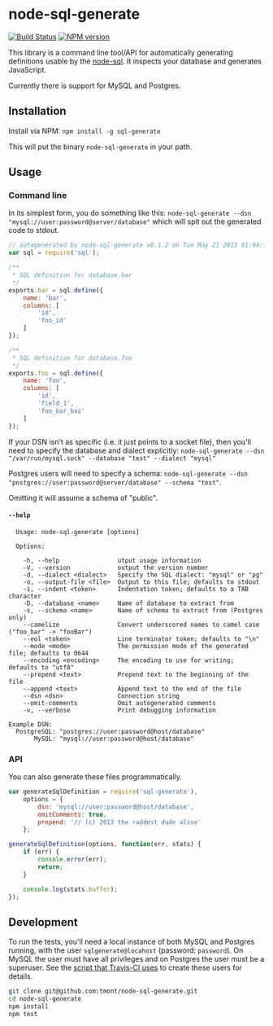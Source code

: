 # node-sql-generate

[![Build Status](https://travis-ci.org/tmont/node-sql-generate.png)](https://travis-ci.org/tmont/node-sql-generate)
[![NPM version](https://badge.fury.io/js/node-sql-generate.png)](http://badge.fury.io/js/node-sql-generate)

This library is a command line tool/API for automatically generating
definitions usable by the [node-sql](https://github.com/brianc/node-sql).
It inspects your database and generates JavaScript.

Currently there is support for MySQL and Postgres.

## Installation
Install via NPM: `npm install -g sql-generate`

This will put the binary `node-sql-generate` in your path.

## Usage
### Command line
In its simplest form, you do something like this:
`node-sql-generate --dsn "mysql://user:password@server/database"` which will
spit out the generated code to stdout.

```javascript
// autogenerated by node-sql-generate v0.1.2 on Tue May 21 2013 01:04:12 GMT-0700 (PDT)
var sql = require('sql');

/**
 * SQL definition for database.bar
 */
exports.bar = sql.define({
	name: 'bar',
	columns: [
		'id',
		'foo_id'
	]
});

/**
 * SQL definition for database.foo
 */
exports.foo = sql.define({
	name: 'foo',
	columns: [
		'id',
		'field_1',
		'foo_bar_baz'
	]
});
```

If your DSN isn't as specific (i.e. it just points to a socket file), then you'll
need to specify the database and dialect explicitly:
`node-sql-generate --dsn "/var/run/mysql.sock" --database "test" --dialect "mysql"`

Postgres users will need to specify a schema:
`node-sql-generate --dsn "postgres://user:password@server/database" --schema "test"`.

Omitting it will assume a schema of "public".

#### `--help`
```
  Usage: node-sql-generate [options]

  Options:

    -h, --help                utput usage information
    -V, --version             output the version number
    -d, --dialect <dialect>   Specify the SQL dialect: "mysql" or "pg"
    -o, --output-file <file>  Output to this file; defaults to stdout
    -i, --indent <token>      Indentation token; defaults to a TAB character
    -D, --database <name>     Name of database to extract from
    -s, --schema <name>       Name of schema to extract from (Postgres only)
    --camelize                Convert underscored names to camel case ("foo_bar" -> "fooBar")
    --eol <token>             Line terminator token; defaults to "\n"
    --mode <mode>             The permission mode of the generated file; defaults to 0644
    --encoding <encoding>     The encoding to use for writing; defaults to "utf8"
    --prepend <text>          Prepend text to the beginning of the file
    --append <text>           Append text to the end of the file
    --dsn <dsn>               Connection string
    --omit-comments           Omit autogenerated comments
    -v, --verbose             Print debugging information

Example DSN:
  PostgreSQL: "postgres://user:password@host/database"
       MySQL: "mysql://user:password@host/database"
```

### API
You can also generate these files programmatically.

```javascript
var generateSqlDefinition = require('sql-generate'),
	options = {
		dsn: 'mysql://user:password@host/database',
		omitComments: true,
		prepend: '// (c) 2013 the raddest dude alive'
	};

generateSqlDefinition(options, function(err, stats) {
	if (err) {
		console.error(err);
		return;
	}

	console.log(stats.buffer);
});
```

## Development
To run the tests, you'll need a local instance of both MySQL and
Postgres running, with the user `sqlgenerate@locahost` (password: `password`).
On MySQL the user must have all privileges and on Postgres the user
must be a superuser. See the [script that Travis-CI uses](./scripts/create_test_users.sh)
to create these users for details.

```bash
git clone git@github.com:tmont/node-sql-generate.git
cd node-sql-generate
npm install
npm test
```